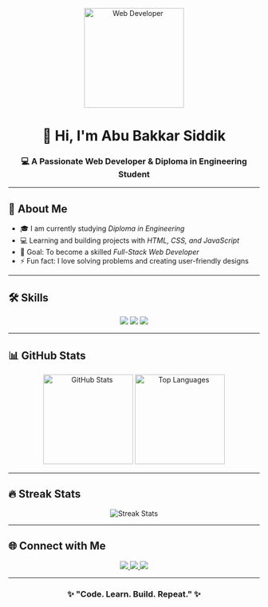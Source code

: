 
<p align="center">
  <img src="https://cdn.pixabay.com/photo/2017/08/05/11/16/coding-2588491_1280.png" alt="Web Developer" width="200"/>
</p>

<h1 align="center">👋 Hi, I'm Abu Bakkar Siddik</h1>
<h3 align="center">💻 A Passionate Web Developer & Diploma in Engineering Student</h3>

---

## 🚀 About Me  
- 🎓 I am currently studying *Diploma in Engineering*  
- 💻 Learning and building projects with *HTML, CSS, and JavaScript*  
- 🌱 Goal: To become a skilled *Full-Stack Web Developer*  
- ⚡ Fun fact: I love solving problems and creating user-friendly designs  

---

## 🛠 Skills  

<p align="center">
  <img src="https://img.shields.io/badge/HTML5-E34F26?style=for-the-badge&logo=html5&logoColor=white"/>
  <img src="https://img.shields.io/badge/CSS3-1572B6?style=for-the-badge&logo=css3&logoColor=white"/>
  <img src="https://img.shields.io/badge/JavaScript-F7DF1E?style=for-the-badge&logo=javascript&logoColor=black"/>
</p>

---

## 📊 GitHub Stats  

<p align="center">
  <img src="https://github-readme-stats.vercel.app/api?username=abubakkarsiddik123&show_icons=true&theme=radical" alt="GitHub Stats" height="180"/>
  <img src="https://github-readme-stats.vercel.app/api/top-langs/?username=abubakkarsiddik123&layout=compact&theme=radical" alt="Top Languages" height="180"/>
</p>

---

## 🔥 Streak Stats  

<p align="center">
  <img src="https://github-readme-streak-stats.herokuapp.com/?user=abubakkarsiddik123&theme=radical" alt="Streak Stats" />
</p>

---

## 🌐 Connect with Me  

<p align="center">
  <a href="mailto:your-email@example.com">
    <img src="https://img.shields.io/badge/Email-D14836?style=for-the-badge&logo=gmail&logoColor=white"/>
  </a>
  <a href="https://www.linkedin.com/in/YOUR-LINKEDIN">
    <img src="https://img.shields.io/badge/LinkedIn-0077B5?style=for-the-badge&logo=linkedin&logoColor=white"/>
  </a>
  <a href="https://YOUR-PORTFOLIO.com">
    <img src="https://img.shields.io/badge/Portfolio-000000?style=for-the-badge&logo=firefox&logoColor=white"/>
  </a>
</p>

---

<h3 align="center">✨ "Code. Learn. Build. Repeat." ✨</h3>
